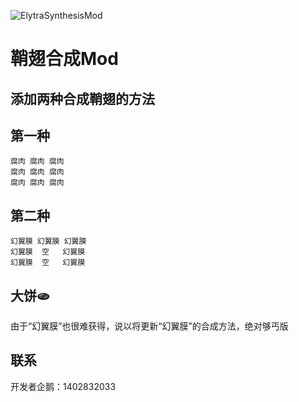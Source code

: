 ![ElytraSynthesisMod](https://socialify.git.ci/StarXinXin/ElytraSynthesisMod/image?description=1&descriptionEditable=%E4%B8%80%E6%AC%BE%E5%90%88%E6%88%90%E9%9E%98%E7%BF%85%E7%9A%84Fabric%E6%A8%A1%E7%BB%84&forks=1&issues=1&language=1&name=1&owner=1&pulls=1&stargazers=1&theme=Light)

# 鞘翅合成Mod
## 添加两种合成鞘翅的方法
## 第一种
```
腐肉 腐肉 腐肉
腐肉 腐肉 腐肉
腐肉 腐肉 腐肉
```
## 第二种
```
幻翼膜 幻翼膜 幻翼膜
幻翼膜  空   幻翼膜
幻翼膜  空   幻翼膜
```

## 大饼🫓
由于“幻翼膜”也很难获得，说以将更新“幻翼膜”的合成方法，绝对够丐版

## 联系
开发者企鹅：1402832033